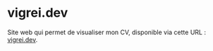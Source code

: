 # vigrei.dev

Site web qui permet de visualiser mon CV, disponible via cette URL : [vigrei.dev](https://www.vigrei.dev).
